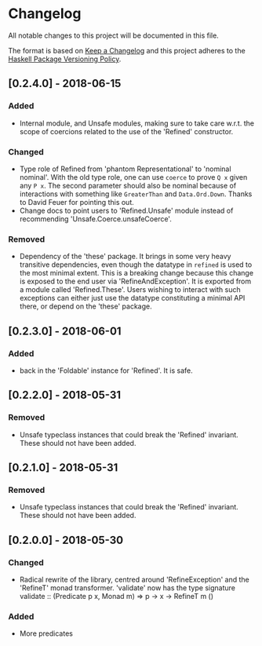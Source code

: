 # Changelog
All notable changes to this project will be documented in this file.

The format is based on [Keep a Changelog](http://keepachangelog.com/en/1.0.0/)
and this project adheres to the [Haskell Package Versioning Policy](https://pvp.haskell.org/).

## [0.2.4.0] - 2018-06-15
### Added
- Internal module, and Unsafe modules, making sure to take care w.r.t.
  the scope of coercions related to the use of the 'Refined' constructor.
### Changed
- Type role of Refined from 'phantom Representational' to 'nominal nominal'.
  With the old type role, one can use `coerce` to prove `Q x` given any `P x`.
  The second parameter should also be nominal because of interactions with something
  like `GreaterThan` and `Data.Ord.Down`.
  Thanks to David Feuer for pointing this out.
- Change docs to point users to 'Refined.Unsafe' module instead of recommending
  'Unsafe.Coerce.unsafeCoerce'.
### Removed
- Dependency of the 'these' package. It brings in some very
  heavy transitive dependencies, even though the datatype
  in `refined` is used to the most minimal extent.
  This is a breaking change because
  this change is exposed to the end user via 'RefineAndException'.
  It is exported from a module called 'Refined.These'. Users
  wishing to interact with such exceptions can either just
  use the datatype constituting a minimal API there, or depend
  on the 'these' package.

## [0.2.3.0] - 2018-06-01
### Added
- back in the 'Foldable' instance for 'Refined'. It is safe.

## [0.2.2.0] - 2018-05-31
### Removed
- Unsafe typeclass instances that could break the 'Refined' invariant.
  These should not have been added.

## [0.2.1.0] - 2018-05-31
### Removed
- Unsafe typeclass instances that could break the 'Refined' invariant.
  These should not have been added.

## [0.2.0.0] - 2018-05-30
### Changed
- Radical rewrite of the library, centred around 'RefineException'
  and the 'RefineT' monad transformer.
  'validate' now has the type signature
  validate :: (Predicate p x, Monad m) => p -> x -> RefineT m ()
### Added
- More predicates
